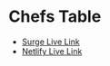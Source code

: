 # Chefs Table
- [Surge Live Link](https://chefs-table.surge.sh/) 
- [Netlify Live Link](https://chefs-manage.netlify.app/)
